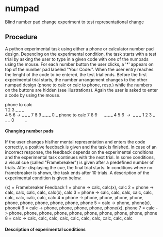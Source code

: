 # numpad
Blind number pad change experiment to test representational change

## Procedure
A python experimental task using either a phone or calculator number pad design. Depending on the experimental condition, the task starts with a test trial by asking the user to type in a given code with one of the numpads using the mouse. For each number button the user clicks, a '\*' appears on top of the number pad labeled "Your Code:". When the user entry reaches the lenght of the code to be entered, the test trial ends. Before the first experimental trial starts, the number arrangement changes to the other numpad design (phone to calc or calc to phone, resp.) while the numbers on the buttons are hidden (see illustrations). Again the user is asked to enter a code by using the mouse.

phone to calc   
1 2 3      _ _ _     
4 5 6  ->  _ _ _
7 8 9      _ _ _ 
  0        _
phone to calc
7 8 9      _ _ _
4 5 6  ->  _ _ _
1 2 3      _ _ _ 
0            _
#### Changing number pads

If the user changes his/her mental representation and enters the code correctly, a positive feedback is given and the task is finished. In case of an incorrect response, the feedback depends on the experimental conditions and the experimental task continues with the next trial. In some conditions, a visual cue (called "Framebreaker") is given after a predefined number of trials. After displaying the cue, the final trial starts. In conditions where no framebreaker is shown, the task ends after 10 trials. A description of the experimental condition is given below.

(x) = Framebreaker Feedback
1 = phone -> calc, calc(x), calc
2 = phone -> calc, calc, calc, calc, calc(x), calc
3 = phone -> calc, calc, calc, calc, calc, calc, calc, calc, calc, calc
4 = phone -> phone, phone, phone, phone, phone, phone, phone, phone, phone, phone
5 = calc -> phone, phone(x), phone# 6 = calc -> phone, phone, phone, phone, phone(x), phone
7 = calc -> phone, phone, phone, phone, phone, phone, phone, phone, phone, phone
8 = calc -> calc, calc, calc, calc, calc, calc, calc, calc, calc, calc
#### Description of experimental conditions
